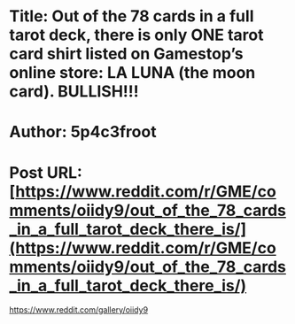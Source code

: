 # Title: Out of the 78 cards in a full tarot deck, there is only ONE tarot card shirt listed on Gamestop’s online store: LA LUNA (the moon card). BULLISH!!!
# Author: 5p4c3froot
# Post URL: [https://www.reddit.com/r/GME/comments/oiidy9/out_of_the_78_cards_in_a_full_tarot_deck_there_is/](https://www.reddit.com/r/GME/comments/oiidy9/out_of_the_78_cards_in_a_full_tarot_deck_there_is/)


https://www.reddit.com/gallery/oiidy9